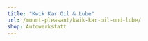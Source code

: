 ```yaml
---
title: "Kwik Kar Oil & Lube"
url: /mount-pleasant/kwik-kar-oil-und-lube/
shop: Autowerkstatt
---
```


